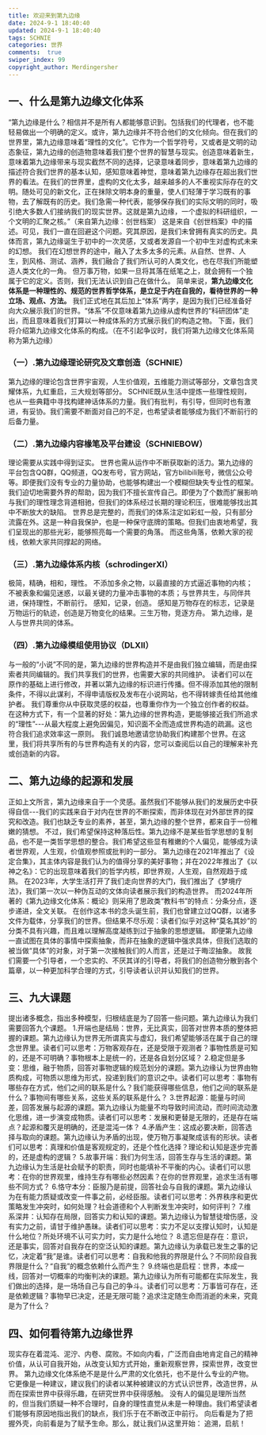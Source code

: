 ```yaml
---
title: 欢迎来到第九边缘
date: 2024-9-1 18:40:40
updated: 2024-9-1 18:40:40
tags: SCHNIE
categories: 世界
comments:  true
swiper_index: 99
copyright_author: Merdingersher
---
```

## 一、什么是第九边缘文化体系

“第九边缘是什么？相信并不是所有人都能够意识到。包括我们的代理者，也不能轻易做出一个明确的定义。或许，第九边缘并不符合他们的文化倾向。但在我们的世界里，第九边缘意味着“理性的文化”。它作为一个哲学符号，又或者是文明的动态象征，第九边缘的创造物意味着我们整个世界的智慧与现实。创造意味着新生，意味着第九边缘带来与现实截然不同的选择，记录意味着同步，意味着第九边缘的描述符合我们世界的基本认知，感知意味着神觉，意味着第九边缘存在超出我们世界的看法。在我们的世界里，虚构的文化太多，越来越多的人不重视实际存在的文明。随处可见的新文化，正在抹除文明本身的重量，使人们轻薄于学习既有的事物，去了解既有的历史。我们急需一种代表，能够保存我们的实际文明的同时，吸引绝大多数人们接纳我们的现实世界。这就是第九边缘，一个虚拟的科研组织，一个文明的汇聚之核。”（来自第九边缘：创世档案）
这是来自《创世档案》中的描述。可见，我们一直在回避这个问题。究其原因，是我们未曾拥有真实的历史。具体而言，第九边缘诞生于初中的一次灵感，又或者发源自一个初中生对虚构式未来的幻想。
我们在幻想世界的途中，融入了太多太多的元素。从自然、世界、人生，到风格、测试、涵养，我们融合了我们所认可的人类文化，也在尽我们所能塑造人类文化的一角。
但万事万物，如果一旦将其落在纸笔之上，就会拥有一个独属于它的定义。否则，我们无法认识到自己在做什么。
简单来说，**第九边缘文化体系是一种理性的、规范的世界哲学体系，是立足于内在自我的，看待世界的一种立场、观点、方法。**
我们正式地在其后加上“体系”两字，是因为我们已经准备好向大众展示我们的世界。“体系”不仅意味着第九边缘从虚构世界的“科研团体”走出，而且意味着我们打算以一种成体系的方式展示我们的构造之物。
下面，我们将介绍第九边缘文化体系的构成。（在不引起争议时，我们将第九边缘文化体系简称为第九边缘）

### （一）.第九边缘理论研究及文章创造（SCHNIE）

第九边缘的理论包含世界宇宙观，人生价值观，五维能力测试等部分，文章包含灵耀体系，九虹重启，三大规划等部分。
SCHNIE既从生活中提炼一些理性规则，也从一些典籍中寻找构建神话体系的力量。我们有批判，有引导，但同时也有激进，有妥协。我们需要不断面对自己的不足，也希望读者能够成为我们不断前行的后备力量。
### （二）.第九边缘内容椽笔及平台建设（SCHNIEBOW）

理论需要从实践中得到证实。
世界也需从运作中不断获取新的活力。第九边缘的平台包含QQ群，QQ频道，QQ发布号，官方网站，官方bilibili账号，微信公众号等。即便我们没有专业的力量协助，也能够构建出一个模糊但缺失专业性的框架。
我们迫切地需要外界的帮助，因为我们不擅长宣传自己。即便为了个数而扩展影响与我们的理性理念背道相驰，但我们的体系经过长期的理论积压，很难能够找出其中不断放大的缺陷。
世界总是完整的，而我们的体系注定如彩虹一般，只有部分流露在外。这是一种自我保护，也是一种保守底牌的策略。但我们由衷地希望，我们呈现出的那些光彩，能够照亮每一个需要的角落。
而这些角落，依赖大家的视线，依赖大家共同撑起的网络。

### （三）.第九边缘体系内核（schrodingerXI）

极简，精确，相和，理性。
不添加多余之物，以最直接的方式逼近事物的内核；不被表象和偏见迷惑，以最关键的力量冲击事物的本质；与世界共生，与同伴共进，保持理性，不断前行。
感知，记录，创造。
感知是万物存在的标志，记录是万物运行的轨迹，创造是万物变化的结果。三生万物，竞逐方舟。
第九边缘，是人与世界共同的体系。

### （四）.第九边缘模组使用协议（DLXII）

与一般的“小说”不同的是，第九边缘的世界构造并不是由我们独立编辑，而是由探索者共同编辑的。我们共享我们的世界，也需要大家的共同维护。
读者们可以在原作的基础上进行修改，并著以第九边缘的标识进行传播。但不得添加其他的限制条件，不得以此谋利，不得申请版权及发布在小说网站，也不得转嫁责任给其他维护者。
我们尊重你从中获取灵感的权益，也尊重你作为一个独立创作者的权益。
在这种方式下，有一个显著的好处：第九边缘的世界构造，更能够接近我们所追求的“理性”---从最大程度上避免因偏见，知识面不全而造成世界构造的疏漏。这也符合我们追求效率这一原则。
我们诚恳地邀请您协助我们构建那个世界。在这里，我们将共享所有的与世界构造有关的内容，您可以查阅后以自己的理解来补充或创造新的内容。

## 二、第九边缘的起源和发展

正如上文所言，第九边缘来自于一个灵感。虽然我们不能够从我们的发展历史中获得自信---我们的实践来自于对内在世界的不断探索，而非体现在对外部世界的探究和改造。我们也缺乏专业的素养，甚至，第九边缘的整个世界，都来自于一份稚嫩的猜想。
不过，我们希望保持这种落后性。第九边缘不是某些哲学思想的复制品，也不是一类哲学思想的整合。我们希望这些显有稚嫩的个人偏见，能够成为读者世界观，人生观，价值观参照或批判的一部分。
第九边缘在2021年推出了《设定合集》，其主体内容是我们认为的值得分享的美好事物；并在2022年推出了《以神之名》：它的出现意味着我们的哲学内核，即世界观，人生观，自然观趋于成熟。
在2023年，大学生活打开了我们走向世界的大门，我们推出了《梦境疗法》，我们第一次以一种伪互动的文体向读者展示我们的构造世界。
而2024年所著的《第九边缘文化体系：概论》则采用了思政类“教科书”的特点：分条分点，逐步递进，全文关联。
在创作这本书的念头诞生前，我们也曾建立过QQ群，以诸多文件为载体，分享我们的世界。但结果不尽乐观：读者们似乎对这种“莫名其妙”的分类不具有兴趣，而且难以理解高度凝练到过于抽象的思想逻辑。
即便第九边缘一直试图在具体的事情中探索抽象，而非在抽象的逻辑中强求具体，但我们选取的被当做“具体”的对象，对于第一次接触我们的人而言，还是过于晦涩抽象。
故我们需要一个引导者，一个忠实的、不厌其详的引导者，将我们的创造物分散到各个篇章，以一种更加科学合理的方式，引导读者认识并认知我们的世界。
## 三、九大课题
提出诸多概念，指出多种模型，归根结底是为了回答一些问题。第九边缘认为我们需要回答九个课题。
1.开端也是结局：世界，无比真实，回答对世界本质的整体把握的课题。第九边缘认为世界无所谓真实与虚幻，我们希望能够活在属于自己的理念世界里。读者们可以思考：万物客观存在，还是受限于观测者？事物性质是可知的，还是不可明确？事物根本上是统一的，还是各自划分区域？
2.稳定但是多变：思维，融于物质，回答对事物逻辑的规范划分的课题。第九边缘认为世界由物质构成，可物质以思维为形式，投递到我们的意识之中。读者们可以思考：事物有哪些存在方式，他们之间的联系是什么？我们能获得哪些信息，他们之间的联系是什么？事物间有哪些关系，这些关系的联系是什么？
3.世界起源：能量与时间差，回答发展与起源的课题。第九边缘认为能量不均导致时间流动，而时间流动激化思维，进一步演变成物质。读者们可以思考：发展和更替是无限的，还是存在端点？起源和覆灭是明确的，还是混沌一体？
4.矛盾产生：这成必要决断，回答选择与取向的课题。第九边缘认为矛盾的出现，使万物万事凝聚成该有的形状。读者们可以思考：真理和价值是客观规定的，还是个性化选择？理论和认知是逐步完善的，还是虚构的逻辑？
5.故事开端：我们为何生活，回答生存与生活的课题。第九边缘认为生活是社会赋予的职责，同时也能填补不平衡的内心。读者们可以思考：在你的世界观里，维持生存有哪些必然因素？在你的世界观里，追求生活有哪些不同方式？
6.恪守本分：臣服乃是前提，回答社会与自我的课题。第九边缘认为在有能力质疑或改变一件事之前，必经臣服。读者们可以思考：外界秩序和更优策略发生冲突时，如何处理？社会道德和个人判断发生冲突时，如何评判？
7.维系深井：认知存在局限，回答实力和认知的课题。第九边缘认为智慧徒增伤感，没有实力之前，请甘于维护愚昧。读者们可以思考：实力不足以支撑认知时，认知是什么地位？所处环境不认可实力时，实力是什么地位？
8.遗忘但是存在：意识，还是事实，回答对自我存在的空泛认知的课题。第九边缘认为承载已发生之事的记忆，决定着“我”是谁。读者们可以思考：自我和他我的界限是什么？不同阶段自我界限是什么？“自我”的概念依赖什么而产生？
9.终端也是启程：世界，本成一线，回答对一切概率的均衡判决的课题。第九边缘认为所有可能都在实际发生，我们做出的选择，是一场场自己与自己的争斗。读者们可以思考：万事皆可存在，还是依赖逻辑？事物早已决定，还是无限可能？追求注定随生命而消逝的未来，究竟是为了什么？

## 四、如何看待第九边缘世界
现实存在着混沌、泥泞、内卷、腐败。不如向内看，广泛而自由地肯定自己的精神价值，从认可自我开始，从改变认知方式开始，重新观察世界，探索世界，改变世界。
第九边缘文化体系绝不是是什么严肃的文化依托，也不是什么专业的产物。它更像是一种建议，建议我们的读者以某种被建议的方式认识世界，改造世界，从而在探索世界中获得乐趣，在研究世界中获得感触。
没有人的偏见是理所当然的，但当我们质疑一种不合理时，自身的理性直觉从未是一种理由。我们希望读者们能够有原因地指出我们的缺点，我们乐于在不断改正中前行。
向后看是为了把握外壳，向前看是为了赋予生命。那么，就让我们从这里开始：
追溯，启航！
